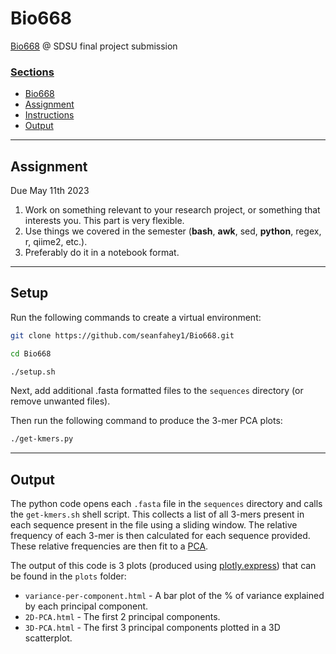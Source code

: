# Bio668
[Bio668](https://kelleybioinfo.org/algorithms/about/about.php) @ SDSU final project submission

### <u>Sections</u>
- [Bio668](#Bio668)
- [Assignment](##Assignment)
- [Instructions](##Setup)
- [Output](##Output)

<hr>

## Assignment 

Due May 11th 2023

1. Work on something relevant to your research project, or something that interests you. This part is very flexible.
2. Use things we covered in the semester (**bash**, **awk**, sed, **python**, regex, r, qiime2, etc.).
3. Preferably do it in a notebook format.

<hr>

## Setup
Run the following commands to create a virtual environment:

```bash 
git clone https://github.com/seanfahey1/Bio668.git
```

```bash 
cd Bio668
```

```bash 
./setup.sh
```

Next, add additional .fasta formatted files to the `sequences` directory (or remove unwanted files).

Then run the following command to produce the 3-mer PCA plots:

```bash 
./get-kmers.py
```

<hr>

## Output

The python code opens each `.fasta` file in the `sequences` directory and calls the `get-kmers.sh` shell script. This 
collects a list of all 3-mers present in each sequence present in the file using a sliding window. The relative 
frequency of each 3-mer is then calculated for each sequence provided. These relative frequencies are then fit to a 
[PCA](https://scikit-learn.org/stable/modules/generated/sklearn.decomposition.PCA.html). 

The output of this code is 3 plots (produced using [plotly.express](https://plotly.com/python/plotly-express/)) that 
can be found in the `plots` folder:

- `variance-per-component.html` - A bar plot of the % of variance explained by each principal component.
- `2D-PCA.html` - The first 2 principal components.
- `3D-PCA.html` - The first 3 principal components plotted in a 3D scatterplot.
